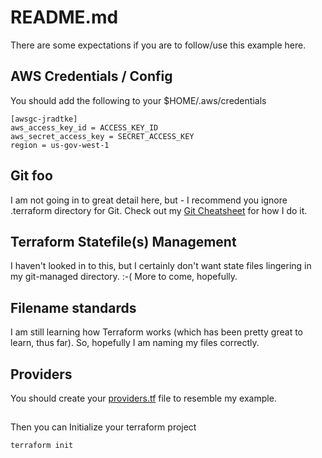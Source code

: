 # README.md

There are some expectations if you are to follow/use this example here.

## AWS Credentials / Config
You should add the following to your $HOME/.aws/credentials
```
[awsgc-jradtke]
aws_access_key_id = ACCESS_KEY_ID 
aws_secret_access_key = SECRET_ACCESS_KEY
region = us-gov-west-1
```

## Git foo
I am not going in to great detail here, but - I recommend you ignore .terraform directory for Git.   Check out my [Git Cheatsheet](https://github.com/cloudxabide/devops/blob/master/Foo/git_cheatsheet.md#git-ignore) for how I do it.

## Terraform Statefile(s) Management
I haven't looked in to this, but I certainly don't want state files lingering in my git-managed directory.  :-(  More to come, hopefully.


## Filename standards
I am still learning how Terraform works (which has been pretty great to learn, thus far).  So, hopefully I am naming my files correctly.

## Providers
You should create your [providers.tf](providers.tf) file to resemble my example.


## 
Then you can Initialize your terraform project
```
terraform init
```
